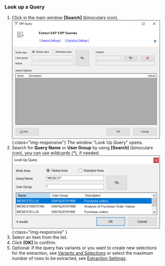 
### Look up a Query
1. Click in the main window **[Search]** (binoculars icon). 
![SAPQuery-01](/img/content/SAPQuery-01.png){:class="img-responsive"}
The window "Look Up Query" opens.
2. Search for **Query Name** or **User Group** by using **[Search]** (binoculars icon), you can use wildcards (*), if needed.
![Query-Search](/img/content/Query-Search.png){:class="img-responsive" }
3. Select an item from the list. 
4. Click **[OK]** to confirm.
5. Optional: If the query has variants or you want to create new selections for the extraction, see [Variants and Selections](./variant-selections) or select the maximum number of rows to be extracted, see [Extraction Settings](./extraction-settings).


